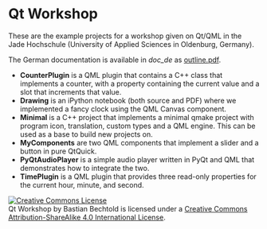 Qt Workshop
===========

These are the example projects for a workshop given on Qt/QML in the Jade Hochschule (University of Applied Sciences in Oldenburg, Germany).

The German documentation is available in *doc_de* as [outline.pdf](https://github.com/bastibe/QtWorkshop/raw/master/doc_de/outline.pdf).

- __CounterPlugin__
  is a QML plugin that contains a C++ class that implements a counter, with a property containing the current value and a slot that increments that value.
- __Drawing__
  is an iPython notebook (both source and PDF) where we implemented a fancy clock using the QML Canvas component.
- __Minimal__
  is a C++ project that implements a minimal qmake project with program icon, translation, custom types and a QML engine. This can be used as a base to build new projects on.
- __MyComponents__
  are two QML components that implement a slider and a button in pure QtQuick.
- __PyQtAudioPlayer__
  is a simple audio player written in PyQt and QML that demonstrates how to integrate the two.
- __TimePlugin__
  is a QML plugin that provides three read-only properties for the current hour, minute, and second.


<a rel="license" href="http://creativecommons.org/licenses/by-sa/4.0/"><img alt="Creative Commons License" style="border-width:0" src="http://i.creativecommons.org/l/by-sa/4.0/88x31.png" /></a><br /><span xmlns:dct="http://purl.org/dc/terms/" property="dct:title">Qt Workshop</span> by <span xmlns:cc="http://creativecommons.org/ns#" property="cc:attributionName">Bastian Bechtold</span> is licensed under a <a rel="license" href="http://creativecommons.org/licenses/by-sa/4.0/">Creative Commons Attribution-ShareAlike 4.0 International License</a>.

